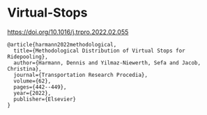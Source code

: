 # Virtual-Stops
https://doi.org/10.1016/j.trpro.2022.02.055

``` 
@article{harmann2022methodological,
  title={Methodological Distribution of Virtual Stops for Ridepooling},
  author={Harmann, Dennis and Yilmaz-Niewerth, Sefa and Jacob, Christina},
  journal={Transportation Research Procedia},
  volume={62},
  pages={442--449},
  year={2022},
  publisher={Elsevier}
}
``` 


